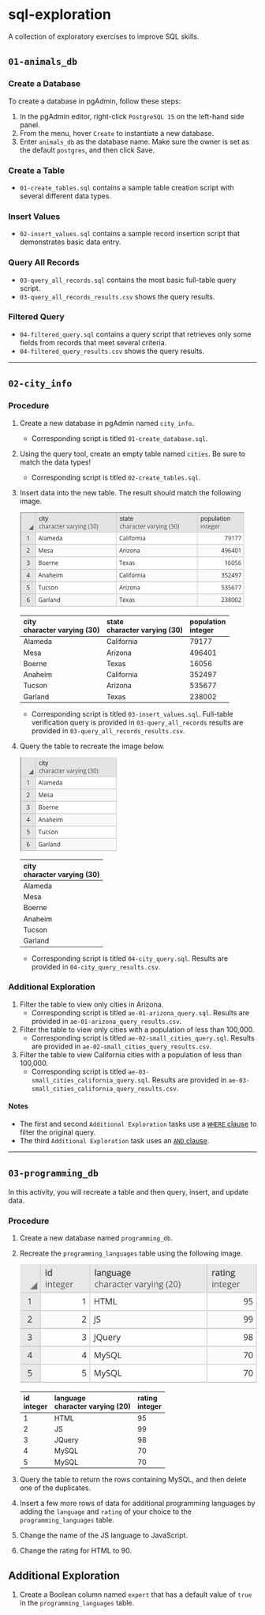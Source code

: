 # sql-exploration
A collection of exploratory exercises to improve SQL skills.

## `01-animals_db`

### Create a Database
To create a database in pgAdmin, follow these steps:

1. In the pgAdmin editor, right-click `PostgreSQL 15` on the left-hand side panel.
2. From the menu, hover `Create` to instantiate a new database.
3. Enter `animals_db` as the database name. Make sure the owner is set as the default `postgres`, and then click Save.


### Create a Table
- `01-create_tables.sql` contains a sample table creation script with several different data types.


### Insert Values
- `02-insert_values.sql` contains a sample record insertion script that demonstrates basic data entry.


### Query All Records
- `03-query_all_records.sql` contains the most basic full-table query script.
- `03-query_all_records_results.csv` shows the query results.


### Filtered Query
- `04-filtered_query.sql` contains a query script that retrieves only some fields from records that meet several criteria.
- `04-filtered_query_results.csv` shows the query results.
---

## `02-city_info`

### Procedure
1. Create a new database in pgAdmin named `city_info`.
    - Corresponding script is titled `01-create_database.sql`.
2. Using the query tool, create an empty table named `cities`. Be sure to match the data types!
    - Corresponding script is titled `02-create_tables.sql`.
3. Insert data into the new table. The result should match the following image.

    ![cities_table.png](images/cities_table.png)
    
    city<br>character varying (30) | state<br>character varying (30) | population<br>integer |
    |----|----|----|
    | Alameda | California | 79177 |
    | Mesa | Arizona | 496401 |
    | Boerne | Texas | 16056 |
    | Anaheim | California | 352497 |
    | Tucson | Arizona | 535677 |
    | Garland | Texas | 238002 |

    - Corresponding script is titled `03-insert_values.sql`. Full-table verification query is provided in `03-query_all_records` results are provided in `03-query_all_records_results.csv`.
    
4. Query the table to recreate the image below.

    ![cities_only.png](images/cities_only.png)
    
    | city<br>character varying (30) |
    |----|
    | Alameda |
    | Mesa |
    | Boerne |
    | Anaheim |
    | Tucson |
    | Garland |

    - Corresponding script is titled `04-city_query.sql`. Results are provided in `04-city_query_results.csv`.
    
### Additional Exploration
1. Filter the table to view only cities in Arizona.
    - Corresponding script is titled `ae-01-arizona_query.sql`. Results are provided in `ae-01-arizona_query_results.csv`.
2. Filter the table to view only cities with a population of less than 100,000.
    - Corresponding script is titled `ae-02-small_cities_query.sql`. Results are provided in `ae-02-small_cities_query_results.csv`.
3. Filter the table to view California cities with a population of less than 100,000.
    - Corresponding script is titled `ae-03-small_cities_california_query.sql`. Results are provided in `ae-03-small_cities_california_query_results.csv`.

#### Notes
* The first and second `Additional Exploration` tasks use a [`WHERE` clause](https://www.tutorialspoint.com/sql/sql-where-clause.htm) to filter the original query.
* The third `Additional Exploration` task uses an [`AND` clause](https://www.tutorialspoint.com/sql/sql-and-or-clauses.htm).
---

## `03-programming_db`
In this activity, you will recreate a table and then query, insert, and update data.

### Procedure
1. Create a new database named `programming_db`.
2. Recreate the `programming_languages` table using the following image.

    ![programming_languages.png](images/programming_languages.png)
    
    | id<br>integer | language<br>character varying (20) | rating<br>integer |
    |----|----|----|
    | 1 | HTML | 95 |
    | 2 | JS | 99 |
    | 3 | JQuery | 98 |
    | 4 | MySQL | 70 |
    | 5 | MySQL | 70 |

3. Query the table to return the rows containing MySQL, and then delete one of the duplicates.
4. Insert a few more rows of data for additional programming languages by adding the `language` and `rating` of your choice to the `programming_languages` table.
5. Change the name of the JS language to JavaScript.
6. Change the rating for HTML to 90.

## Additional Exploration
1. Create a Boolean column named `expert` that has a default value of `true` in the `programming_languages` table.